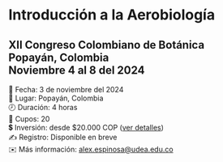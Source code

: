 # Introducción a la Aerobiología

## XII Congreso Colombiano de Botánica <br>Popayán, Colombia <br>Noviembre 4 al 8 del 2024

📅 Fecha: 3 de noviembre del 2024\
📍 Lugar: Popayán, Colombia\
🕗 Duración: 4 horas\
👥 Cupos: 20\
💲 Inversión: desde $20.000 COP ([ver detalles](https://geobota.github.io/xii-ccb-aerobiologia/#sec-inversion))\
✍️ Registro: Disponible en breve\
✉️ Más información: [alex.espinosa\@udea.edu.co](mailto:alex.espinosa@udea.edu.co)
